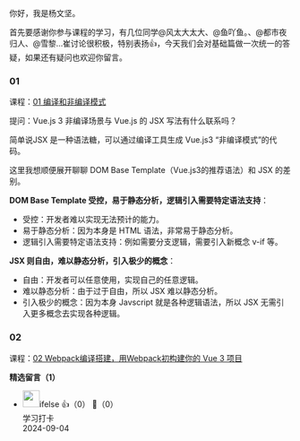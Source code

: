 你好，我是杨文坚。

首先要感谢你参与课程的学习，有几位同学@风太大太大、@鱼吖鱼。、@都市夜归人、@雪黎…崔讨论很积极，特别表扬👍，今天我们会对基础篇做一次统一的答疑，如果还有疑问也欢迎你留言。

### 01

课程：[01 编译和非编译模式](https://time.geekbang.org/column/article/605412)

提问：Vue.js 3 非编译场景与 Vue.js 的 JSX 写法有什么联系吗？

简单说JSX 是一种语法糖，可以通过编译工具生成 Vue.js3 “非编译模式”的代码。

这里我想顺便展开聊聊 DOM Base Template（Vue.js3的推荐语法）和 JSX 的差别。

**DOM Base Template 受控，易于静态分析，逻辑引入需要特定语法支持**：

- 受控：开发者难以实现无法预计的能力。
- 易于静态分析：因为本身是 HTML 语法，非常易于静态分析。
- 逻辑引入需要特定语法支持：例如需要分支逻辑，需要引入新概念 v-if 等。

**JSX 则自由，难以静态分析，引入极少的概念**：

- 自由：开发者可以任意使用，实现自己的任意逻辑。
- 难以静态分析：由于过于自由，所以 JSX 难以静态分析。
- 引入极少的概念：因为本身 Javscript 就是各种逻辑语法，所以 JSX 无需引入更多概念去实现各种逻辑。

### 02

课程：[02 Webpack编译搭建，用Webpack初构建你的 Vue 3 项目](https://time.geekbang.org/column/article/605414)
<div><strong>精选留言（1）</strong></div><ul>
<li><img src="https://static001.geekbang.org/account/avatar/00/26/eb/d7/90391376.jpg" width="30px"><span>ifelse</span> 👍（0） 💬（0）<div>学习打卡</div>2024-09-04</li><br/>
</ul>